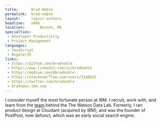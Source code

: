 ```yaml
---
title:      Brad Noble
permalink:  brad-noble
layout:     layout-authors
headline:   n00b
location:		Boston, MA
specialties:
 - Developer Productivity
 - Project Management
languages:
 - JavaScript
 - AngularJS
links:
 - https://github.com/bradnoble
 - https://www.linkedin.com/in/bradnoble
 - https://medium.com/@bradnoble
 - https://stackoverflow.com/users/3148025
 - https://twitter.com/bradnoble
 - bradn@us.ibm.com
---
```


I consider myself the most fortunate person at IBM. I recruit, work with, and learn from the [team](/team) behind the The Watson Data Lab. Formerly, I ran product design at Cloudant (acquired by IBM), and was the founder of PostPost, now defunct, which was an early social search engine.